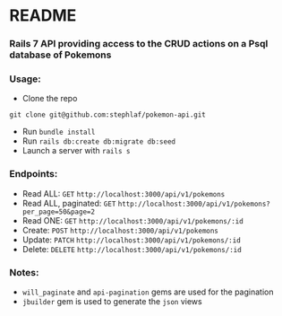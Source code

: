 # README

### Rails 7 API providing access to the CRUD actions on a Psql database of Pokemons

### Usage:
- Clone the repo
```
git clone git@github.com:stephlaf/pokemon-api.git
```
- Run `bundle install`
- Run `rails db:create db:migrate db:seed`
- Launch a server with `rails s`

### Endpoints:
- Read ALL: `GET` `http://localhost:3000/api/v1/pokemons`
- Read ALL, paginated: `GET` `http://localhost:3000/api/v1/pokemons?per_page=50&page=2`
- Read ONE: `GET` `http://localhost:3000/api/v1/pokemons/:id`
- Create: `POST` `http://localhost:3000/api/v1/pokemons`
- Update: `PATCH` `http://localhost:3000/api/v1/pokemons/:id`
- Delete: `DELETE` `http://localhost:3000/api/v1/pokemons/:id`

### Notes:
- `will_paginate` and `api-pagination` gems are used for the pagination
- `jbuilder` gem is used to generate the `json` views
